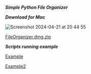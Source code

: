 ***Simple Python File Organizer***

***Download for Mac***

![Screenshot 2024-04-21 at 20 44 55](https://github.com/tonyye99/python-file-organizer/assets/26222902/02098b46-e2b4-47d1-8c62-e7c6a0b7f16d)

[FileOrganizer.dmg.zip](https://github.com/tonyye99/python-file-organizer/files/15052108/FileOrganizer.dmg.zip)

***Scripts running example***

[Example](https://github.com/tonyye99/python-file-organizer/assets/26222902/1995e32b-4dea-4a33-a3c7-6a781283b9ed)

[Example2](https://github.com/tonyye99/python-file-organizer/assets/26222902/9d926e8e-2211-462f-a85f-6b1bb8b01684)
